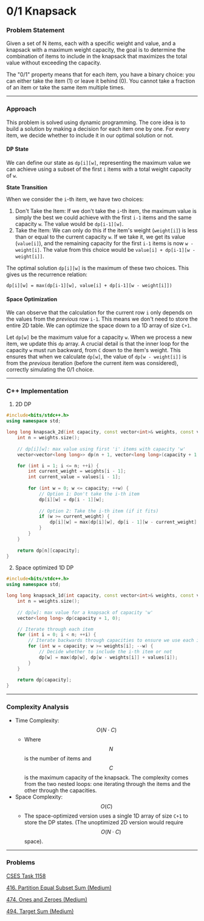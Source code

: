 # 0/1 Knapsack

### Problem Statement

Given a set of N items, each with a specific weight and value, and a knapsack with a maximum weight capacity, the goal is to determine the combination of items to include in the knapsack that maximizes the total value without exceeding the capacity.

The "0/1" property means that for each item, you have a binary choice: you can either take the item (1) or leave it behind (0). You cannot take a fraction of an item or take the same item multiple times.

***

### Approach

This problem is solved using dynamic programming. The core idea is to build a solution by making a decision for each item one by one. For every item, we decide whether to include it in our optimal solution or not.

#### **DP State**

We can define our state as `dp[i][w]`, representing the maximum value we can achieve using a subset of the first `i` items with a total weight capacity of `w`.

**State Transition**

When we consider the `i`-th item, we have two choices:

1. Don't Take the Item: If we don't take the `i`-th item, the maximum value is simply the best we could achieve with the first `i-1` items and the same capacity `w`. The value would be `dp[i-1][w]`.
2. Take the Item: We can only do this if the item's weight (`weight[i]`) is less than or equal to the current capacity `w`. If we take it, we get its value (`value[i]`), and the remaining capacity for the first `i-1` items is now `w - weight[i]`. The value from this choice would be `value[i] + dp[i-1][w - weight[i]]`.

The optimal solution `dp[i][w]` is the maximum of these two choices. This gives us the recurrence relation:

`dp[i][w] = max(dp[i-1][w], value[i] + dp[i-1][w - weight[i]])`

#### **Space Optimization**

We can observe that the calculation for the current row `i` only depends on the values from the _previous_ row `i-1`. This means we don't need to store the entire 2D table. We can optimize the space down to a 1D array of size `C+1`.

Let `dp[w]` be the maximum value for a capacity `w`. When we process a new item, we update this `dp` array. A crucial detail is that the inner loop for the capacity `w` must run backward, from `C` down to the item's weight. This ensures that when we calculate `dp[w]`, the value of `dp[w - weight[i]]` is from the _previous_ iteration (before the current item was considered), correctly simulating the 0/1 choice.

***

### C++ Implementation

1. 2D DP

```cpp
#include<bits/stdc++.h>
using namespace std;

long long knapsack_2d(int capacity, const vector<int>& weights, const vector<int>& values) {
    int n = weights.size();
    
    // dp[i][w]: max value using first 'i' items with capacity 'w'
    vector<vector<long long>> dp(n + 1, vector<long long>(capacity + 1, 0));

    for (int i = 1; i <= n; ++i) {
        int current_weight = weights[i - 1];
        int current_value = values[i - 1];
        
        for (int w = 0; w <= capacity; ++w) {
            // Option 1: Don't take the i-th item
            dp[i][w] = dp[i - 1][w];
            
            // Option 2: Take the i-th item (if it fits)
            if (w >= current_weight) {
                dp[i][w] = max(dp[i][w], dp[i - 1][w - current_weight] + current_value);
            }
        }
    }
    
    return dp[n][capacity];
}
```

2. Space optimized 1D DP

```cpp
#include<bits/stdc++.h>
using namespace std;

long long knapsack_1d(int capacity, const vector<int>& weights, const vector<int>& values) {
    int n = weights.size();
    
    // dp[w]: max value for a knapsack of capacity 'w'
    vector<long long> dp(capacity + 1, 0);

    // Iterate through each item
    for (int i = 0; i < n; ++i) {
        // Iterate backwards through capacities to ensure we use each item at most once
        for (int w = capacity; w >= weights[i]; --w) {
            // Decide whether to include the i-th item or not
            dp[w] = max(dp[w], dp[w - weights[i]] + values[i]);
        }
    }
    
    return dp[capacity];
}
```

***

### Complexity Analysis

* Time Complexity: $$O(N⋅C)$$
  * Where $$N$$ is the number of items and $$C$$ is the maximum capacity of the knapsack. The complexity comes from the two nested loops: one iterating through the items and the other through the capacities.
* Space Complexity: $$O(C)$$
  * The space-optimized version uses a single 1D array of size `C+1` to store the DP states. (The unoptimized 2D version would require $$O(N⋅C)$$ space).

***

### Problems

[CSES Task 1158](https://cses.fi/problemset/task/1158)

[416. Partition Equal Subset Sum (Medium)](https://leetcode.com/problems/partition-equal-subset-sum/description/)

[474. Ones and Zeroes (Medium)](https://leetcode.com/problems/ones-and-zeroes/description/)

[494. Target Sum (Medium)](https://leetcode.com/problems/target-sum/description/)

